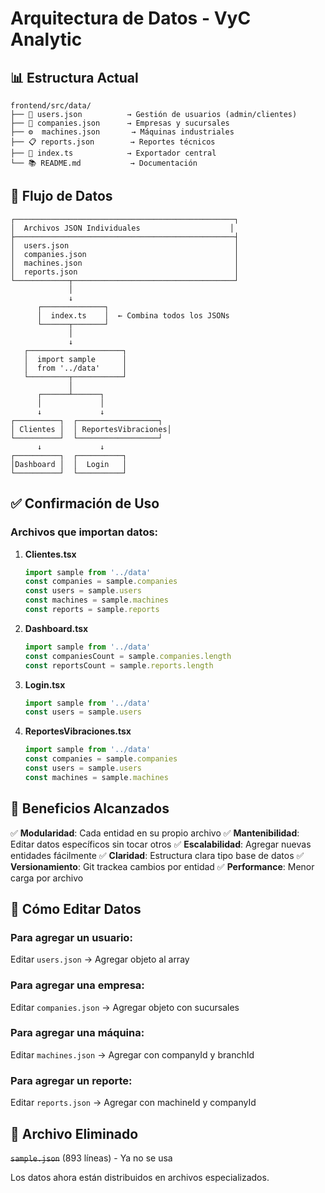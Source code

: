 # Arquitectura de Datos - VyC Analytic

## 📊 Estructura Actual

```
frontend/src/data/
├── 📄 users.json          → Gestión de usuarios (admin/clientes)
├── 🏢 companies.json      → Empresas y sucursales
├── ⚙️  machines.json       → Máquinas industriales
├── 📋 reports.json        → Reportes técnicos
├── 🔗 index.ts            → Exportador central
└── 📚 README.md           → Documentación
```

## 🔄 Flujo de Datos

```
┌─────────────────────────────────────────────────┐
│  Archivos JSON Individuales                    │
├─────────────────────────────────────────────────┤
│  users.json                                     │
│  companies.json                                 │
│  machines.json                                  │
│  reports.json                                   │
└────────────┬────────────────────────────────────┘
             │
             ↓
      ┌──────────────┐
      │  index.ts    │  ← Combina todos los JSONs
      └──────┬───────┘
             │
             ↓
   ┌─────────────────────┐
   │  import sample      │
   │  from '../data'     │
   └─────────┬───────────┘
             │
      ┌──────┴──────┐
      │             │
      ↓             ↓
┌──────────┐  ┌──────────────────┐
│ Clientes │  │ ReportesVibraciones│
└──────────┘  └──────────────────┘
      ↓             ↓
┌──────────┐  ┌──────────┐
│Dashboard │  │  Login   │
└──────────┘  └──────────┘
```

## ✅ Confirmación de Uso

### Archivos que importan datos:

1. **Clientes.tsx**
   ```typescript
   import sample from '../data'
   const companies = sample.companies
   const users = sample.users
   const machines = sample.machines
   const reports = sample.reports
   ```

2. **Dashboard.tsx**
   ```typescript
   import sample from '../data'
   const companiesCount = sample.companies.length
   const reportsCount = sample.reports.length
   ```

3. **Login.tsx**
   ```typescript
   import sample from '../data'
   const users = sample.users
   ```

4. **ReportesVibraciones.tsx**
   ```typescript
   import sample from '../data'
   const companies = sample.companies
   const users = sample.users
   const machines = sample.machines
   ```

## 🎯 Beneficios Alcanzados

✅ **Modularidad**: Cada entidad en su propio archivo
✅ **Mantenibilidad**: Editar datos específicos sin tocar otros
✅ **Escalabilidad**: Agregar nuevas entidades fácilmente
✅ **Claridad**: Estructura clara tipo base de datos
✅ **Versionamiento**: Git trackea cambios por entidad
✅ **Performance**: Menor carga por archivo

## 🔧 Cómo Editar Datos

### Para agregar un usuario:
Editar `users.json` → Agregar objeto al array

### Para agregar una empresa:
Editar `companies.json` → Agregar objeto con sucursales

### Para agregar una máquina:
Editar `machines.json` → Agregar con companyId y branchId

### Para agregar un reporte:
Editar `reports.json` → Agregar con machineId y companyId

## 🚫 Archivo Eliminado

~~`sample.json`~~ (893 líneas) - Ya no se usa

Los datos ahora están distribuidos en archivos especializados.
